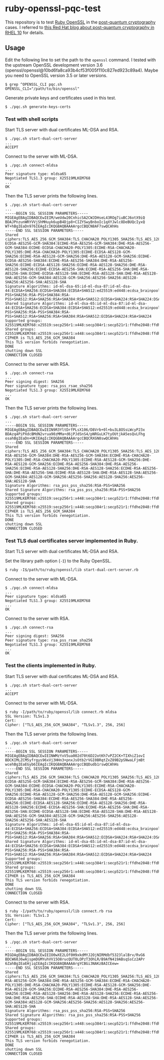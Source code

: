 # ruby-openssl-pqc-test

This repository is to test [Ruby OpenSSL] in the [post-quantum cryptography][NIST Post Quantum Cryptography] cases. I referred to [this Red Hat blog about post-quantum cryptography in RHEL 10][Red Hat blog PQC RHEL 10] for details.

## Usage

Edit the following line to set the path to the `openssl` command. I tested with the upstream OpenSSL development version 3.6 (openssl/openssl@10bd6fa8ca93b4cf53f005f110c827ed923c89a4). Maybe you need to OpenSSL version 3.5 or later versions.

```
$ grep ^OPENSSL_CLI pqc.sh
OPENSSL_CLI="/path/to/bin/openssl"
```

Generate private keys and certificates used in this test.

```
$ ./pqc.sh generate-keys-certs
```

### Test with shell scripts

Start TLS server with dual certificates ML-DSA and RSA.

```
$ ./pqc.sh start-dual-cert-server
...
ACCEPT
```

Connect to the server with ML-DSA.

```
$ ./pqc.sh connect-mldsa
...
Peer signature type: mldsa65
Negotiated TLS1.3 group: X25519MLKEM768
...
OK
```

Then the TLS server prints the following lines.

```
$ ./pqc.sh start-dual-cert-server
...
-----BEGIN SSL SESSION PARAMETERS-----
MIGEAgEBAgIDBAQCEwIEIM/weUdw20CnhicSA2CWJDHseL43ROg7iuBCJ6otX9iQ
BDAJPnzunWRYVVjShMHuyk6upB4Djp8+CIZYSwyBnboIc1qXYJwlc8DeBUQcIyxQ
WT+hBgIEaDn976IEAgIcIKQGBAQBAAAArgcCBQCN8AF7swQCAhHs
-----END SSL SESSION PARAMETERS-----
Shared ciphers:TLS_AES_256_GCM_SHA384:TLS_CHACHA20_POLY1305_SHA256:TLS_AES_128_GCM_SHA256:ECDHE-ECDSA-AES256-GCM-SHA384:ECDHE-RSA-AES256-GCM-SHA384:DHE-RSA-AES256-GCM-SHA384:ECDHE-ECDSA-CHACHA20-POLY1305:ECDHE-RSA-CHACHA20-POLY1305:DHE-RSA-CHACHA20-POLY1305:ECDHE-ECDSA-AES128-GCM-SHA256:ECDHE-RSA-AES128-GCM-SHA256:DHE-RSA-AES128-GCM-SHA256:ECDHE-ECDSA-AES256-SHA384:ECDHE-RSA-AES256-SHA384:DHE-RSA-AES256-SHA256:ECDHE-ECDSA-AES128-SHA256:ECDHE-RSA-AES128-SHA256:DHE-RSA-AES128-SHA256:ECDHE-ECDSA-AES256-SHA:ECDHE-RSA-AES256-SHA:DHE-RSA-AES256-SHA:ECDHE-ECDSA-AES128-SHA:ECDHE-RSA-AES128-SHA:DHE-RSA-AES128-SHA:AES256-GCM-SHA384:AES128-GCM-SHA256:AES256-SHA256:AES128-SHA256:AES256-SHA:AES128-SHA
Signature Algorithms: id-ml-dsa-65:id-ml-dsa-87:id-ml-dsa-44:ECDSA+SHA256:ECDSA+SHA384:ECDSA+SHA512:ed25519:ed448:ecdsa_brainpoolP256r1_sha256:ecdsa_brainpoolP384r1_sha384:ecdsa_brainpoolP512r1_sha512:rsa_pss_pss_sha256:rsa_pss_pss_sha384:rsa_pss_pss_sha512:RSA-PSS+SHA256:RSA-PSS+SHA384:RSA-PSS+SHA512:RSA+SHA256:RSA+SHA384:RSA+SHA512:ECDSA+SHA224:RSA+SHA224:DSA+SHA224:DSA+SHA256:DSA+SHA384:DSA+SHA512
Shared Signature Algorithms: id-ml-dsa-65:id-ml-dsa-87:id-ml-dsa-44:ECDSA+SHA256:ECDSA+SHA384:ECDSA+SHA512:ed25519:ed448:ecdsa_brainpoolP256r1_sha256:ecdsa_brainpoolP384r1_sha384:ecdsa_brainpoolP512r1_sha512:rsa_pss_pss_sha256:rsa_pss_pss_sha384:rsa_pss_pss_sha512:RSA-PSS+SHA256:RSA-PSS+SHA384:RSA-PSS+SHA512:RSA+SHA256:RSA+SHA384:RSA+SHA512:ECDSA+SHA224:RSA+SHA224
Supported groups: X25519MLKEM768:x25519:secp256r1:x448:secp384r1:secp521r1:ffdhe2048:ffdhe3072
Shared groups: X25519MLKEM768:x25519:secp256r1:x448:secp384r1:secp521r1:ffdhe2048:ffdhe3072
CIPHER is TLS_AES_256_GCM_SHA384
This TLS version forbids renegotiation.
DONE
shutting down SSL
CONNECTION CLOSED
```

Connect to the server with RSA.

```
$ ./pqc.sh connect-rsa
...
Peer signing digest: SHA256
Peer signature type: rsa_pss_rsae_sha256
Negotiated TLS1.3 group: X25519MLKEM768
...
OK
```

Then the TLS server prints the following lines.

```
$ ./pqc.sh start-dual-cert-server
...
-----BEGIN SSL SESSION PARAMETERS-----
MIGEAgEBAgIDBAQCEwIEIN9R3YltDrfPLsX106/D8Vrb+0l+bu3L8OSsLWcyP23x
BDAzq4PiPXdcBMdN2vrua90zMMa+d6jPJdSnS4/pNRGuLK7tyOUtjkA5esQvLFhg
osahBgIEaDn+UKIEAgIcIKQGBAQBAAAArgcCBQCRXGN8swQCAhHs
-----END SSL SESSION PARAMETERS-----
Shared ciphers:TLS_AES_256_GCM_SHA384:TLS_CHACHA20_POLY1305_SHA256:TLS_AES_128_GCM_SHA256:ECDHE-RSA-AES256-GCM-SHA384:DHE-RSA-AES256-GCM-SHA384:ECDHE-RSA-CHACHA20-POLY1305:DHE-RSA-CHACHA20-POLY1305:ECDHE-RSA-AES128-GCM-SHA256:DHE-RSA-AES128-GCM-SHA256:ECDHE-RSA-AES256-SHA384:DHE-RSA-AES256-SHA256:ECDHE-RSA-AES128-SHA256:DHE-RSA-AES128-SHA256:ECDHE-RSA-AES256-SHA:DHE-RSA-AES256-SHA:ECDHE-RSA-AES128-SHA:DHE-RSA-AES128-SHA:AES256-GCM-SHA384:AES128-GCM-SHA256:AES256-SHA256:AES128-SHA256:AES256-SHA:AES128-SHA
Signature Algorithms: rsa_pss_pss_sha256:RSA-PSS+SHA256
Shared Signature Algorithms: rsa_pss_pss_sha256:RSA-PSS+SHA256
Supported groups: X25519MLKEM768:x25519:secp256r1:x448:secp384r1:secp521r1:ffdhe2048:ffdhe3072
Shared groups: X25519MLKEM768:x25519:secp256r1:x448:secp384r1:secp521r1:ffdhe2048:ffdhe3072
CIPHER is TLS_AES_256_GCM_SHA384
This TLS version forbids renegotiation.
DONE
shutting down SSL
CONNECTION CLOSED
```

### Test TLS dual certificates server implemented in Ruby.

Start TLS server with dual certificates ML-DSA and RSA.

Set the library path option (`-I`) to the Ruby OpenSSL.

```
$ ruby -I$/path/to/ruby/openssl/lib start-dual-cert-server.rb
```

Connect to the server with ML-DSA.

```
$ ./pqc.sh connect-mldsa
...
Peer signature type: mldsa65
Negotiated TLS1.3 group: X25519MLKEM768
...
OK
```

Connect to the server with RSA.

```
$ ./pqc.sh connect-rsa
...
Peer signing digest: SHA256
Peer signature type: rsa_pss_rsae_sha256
Negotiated TLS1.3 group: X25519MLKEM768
...
OK
```

### Test the clients implemented in Ruby.

Start TLS server with dual certificates ML-DSA and RSA.

```
$ ./pqc.sh start-dual-cert-server
...
ACCEPT
```

Connect to the server with ML-DSA.

```
$ ruby -I/path/to/ruby/openssl/lib connect.rb mldsa
SSL Version: TLSv1.3
Cert:
Cipher: ["TLS_AES_256_GCM_SHA384", "TLSv1.3", 256, 256]
```

Then the TLS server prints the following lines.

```
$ ./pqc.sh start-dual-cert-server
...
-----BEGIN SSL SESSION PARAMETERS-----
MIGEAgEBAgIDBAQCEwIEINWMzYxV5ua002d70t6D22otKh7vPZ2CK+TIXhiZ1ovI
BDCKIMLZCM5yfrgys96xVj3HHn3+pnxJsOtb2rVGI0BRqtZxZ89B2pSNwaLFjmBt
wcehBgIEaEGyb6IEAgIcIKQGBAQBAAAArgcCBQDudb1rswQCAhHs
-----END SSL SESSION PARAMETERS-----
Shared ciphers:TLS_AES_256_GCM_SHA384:TLS_CHACHA20_POLY1305_SHA256:TLS_AES_128_GCM_SHA256:ECDHE-ECDSA-AES256-GCM-SHA384:ECDHE-RSA-AES256-GCM-SHA384:DHE-RSA-AES256-GCM-SHA384:ECDHE-ECDSA-CHACHA20-POLY1305:ECDHE-RSA-CHACHA20-POLY1305:DHE-RSA-CHACHA20-POLY1305:ECDHE-ECDSA-AES128-GCM-SHA256:ECDHE-RSA-AES128-GCM-SHA256:DHE-RSA-AES128-GCM-SHA256:ECDHE-ECDSA-AES256-SHA384:ECDHE-RSA-AES256-SHA384:DHE-RSA-AES256-SHA256:ECDHE-ECDSA-AES128-SHA256:ECDHE-RSA-AES128-SHA256:DHE-RSA-AES128-SHA256:ECDHE-ECDSA-AES256-SHA:ECDHE-RSA-AES256-SHA:DHE-RSA-AES256-SHA:ECDHE-ECDSA-AES128-SHA:ECDHE-RSA-AES128-SHA:DHE-RSA-AES128-SHA:AES256-GCM-SHA384:AES128-GCM-SHA256:AES256-SHA256:AES128-SHA256:AES256-SHA:AES128-SHA
Signature Algorithms: id-ml-dsa-65:id-ml-dsa-87:id-ml-dsa-44:ECDSA+SHA256:ECDSA+SHA384:ECDSA+SHA512:ed25519:ed448:ecdsa_brainpoolP256r1_sha256:ecdsa_brainpoolP384r1_sha384:ecdsa_brainpoolP512r1_sha512:rsa_pss_pss_sha256:rsa_pss_pss_sha384:rsa_pss_pss_sha512:RSA-PSS+SHA256:RSA-PSS+SHA384:RSA-PSS+SHA512:RSA+SHA256:RSA+SHA384:RSA+SHA512:ECDSA+SHA224:RSA+SHA224:DSA+SHA224:DSA+SHA256:DSA+SHA384:DSA+SHA512
Shared Signature Algorithms: id-ml-dsa-65:id-ml-dsa-87:id-ml-dsa-44:ECDSA+SHA256:ECDSA+SHA384:ECDSA+SHA512:ed25519:ed448:ecdsa_brainpoolP256r1_sha256:ecdsa_brainpoolP384r1_sha384:ecdsa_brainpoolP512r1_sha512:rsa_pss_pss_sha256:rsa_pss_pss_sha384:rsa_pss_pss_sha512:RSA-PSS+SHA256:RSA-PSS+SHA384:RSA-PSS+SHA512:RSA+SHA256:RSA+SHA384:RSA+SHA512:ECDSA+SHA224:RSA+SHA224
Supported groups: X25519MLKEM768:x25519:secp256r1:x448:secp384r1:secp521r1:ffdhe2048:ffdhe3072
Shared groups: X25519MLKEM768:x25519:secp256r1:x448:secp384r1:secp521r1:ffdhe2048:ffdhe3072
CIPHER is TLS_AES_256_GCM_SHA384
This TLS version forbids renegotiation.
DONE
shutting down SSL
CONNECTION CLOSED
```

Connect to the server with RSA.

```
$ ruby -I/path/to/ruby/openssl/lib connect.rb rsa
SSL Version: TLSv1.3
Cert:
Cipher: ["TLS_AES_256_GCM_SHA384", "TLSv1.3", 256, 256]
```

Then the TLS server prints the following lines.

```
$ ./pqc.sh start-dual-cert-server
...
-----BEGIN SSL SESSION PARAMETERS-----
MIGDAgEBAgIDBAQCEwIEIO0wXE2LOf0H9xkdMYJ2OjNIRMdbf5323lalBrv/RvG6
BDCW60J6wAjspmDGMYuhVV15O8rucQUT0LOPzT3OhLR/B9AfN419ABsqSsCz2APr
6ZahBgIEaEHjiqIEAgIcIKQGBAQBAAAArgYCBGi3NAKzBAICEew=
-----END SSL SESSION PARAMETERS-----
Shared ciphers:TLS_AES_256_GCM_SHA384:TLS_CHACHA20_POLY1305_SHA256:TLS_AES_128_GCM_SHA256:ECDHE-RSA-AES256-GCM-SHA384:DHE-RSA-AES256-GCM-SHA384:ECDHE-RSA-CHACHA20-POLY1305:DHE-RSA-CHACHA20-POLY1305:ECDHE-RSA-AES128-GCM-SHA256:DHE-RSA-AES128-GCM-SHA256:ECDHE-RSA-AES256-SHA384:DHE-RSA-AES256-SHA256:ECDHE-RSA-AES128-SHA256:DHE-RSA-AES128-SHA256:ECDHE-RSA-AES256-SHA:DHE-RSA-AES256-SHA:ECDHE-RSA-AES128-SHA:DHE-RSA-AES128-SHA:AES256-GCM-SHA384:AES128-GCM-SHA256:AES256-SHA256:AES128-SHA256:AES256-SHA:AES128-SHA
Signature Algorithms: rsa_pss_pss_sha256:RSA-PSS+SHA256
Shared Signature Algorithms: rsa_pss_pss_sha256:RSA-PSS+SHA256
Supported groups: X25519MLKEM768:x25519:secp256r1:x448:secp384r1:secp521r1:ffdhe2048:ffdhe3072
Shared groups: X25519MLKEM768:x25519:secp256r1:x448:secp384r1:secp521r1:ffdhe2048:ffdhe3072
CIPHER is TLS_AES_256_GCM_SHA384
This TLS version forbids renegotiation.
DONE
shutting down SSL
CONNECTION CLOSED
```

[Ruby OpenSSL]: https://github.com/ruby/openssl
[NIST Post Quantum Cryptography]: https://csrc.nist.gov/projects/post-quantum-cryptography
[Red Hat blog PQC RHEL 10]: https://www.redhat.com/en/blog/post-quantum-cryptography-red-hat-enterprise-linux-10

